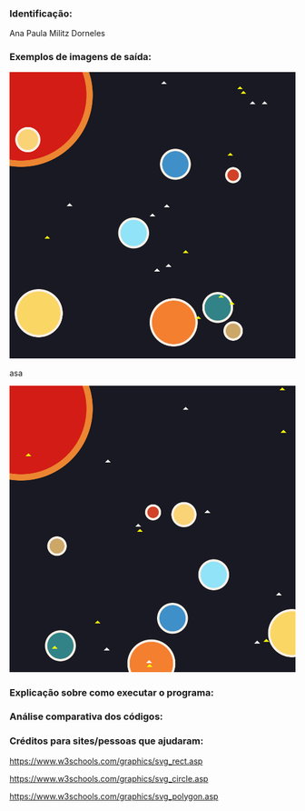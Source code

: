 ### Identificação:
Ana Paula Militz Dorneles

### Exemplos de imagens de saída: 
![Imagem 1](images/output.svg)

asa

![Imagem 2](images/output(1).svg)
### Explicação sobre como executar o programa:

### Análise comparativa dos códigos:

### Créditos para sites/pessoas que ajudaram:
https://www.w3schools.com/graphics/svg_rect.asp

https://www.w3schools.com/graphics/svg_circle.asp

https://www.w3schools.com/graphics/svg_polygon.asp

